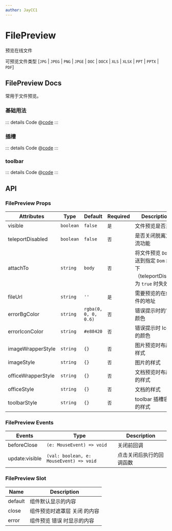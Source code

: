 ```yaml
---
author: JayCC1
---
```


# FilePreview

预览在线文件

可预览文件类型 [`JPG` | `JPEG` | `PNG` | `JPGE` | `DOC` | `DOCX` | `XLS` | `XLSX` | `PPT` | `PPTX` | `PDF`]

## FilePreview Docs

常用于文件预览。

### 基础用法

<Preview>
  <FilePreviewBase />
</Preview>

::: details Code
@[code](../components/file-preview/base.vue)
:::

### 插槽

<Preview>
  <FilePreviewSlot />
</Preview>

::: details Code
@[code](../components/file-preview/slot.vue)
:::

### toolbar

<Preview>
  <FilePreviewToolbar />
</Preview>

::: details Code
@[code](../components/file-preview/toolbar.vue)
:::

## API

### FilePreview Props

| Attributes         | Type      | Default              | Required | Description                                                                  |
| ------------------ | --------- | -------------------- | -------- | ---------------------------------------------------------------------------- |
| visible            | `boolean` | `false`              | `是`     | 文件预览是否显示                                                             |
| teleportDisabled   | `boolean` | `false`              | `否`     | 是否关闭脱离文档流功能                                                       |
| attachTo           | `string`  | `body`               | `否`     | 将文件预览 `Dom` 传送到指定 `Dom` 结构下（teleportDisable 为 `true` 时失效） |
| fileUrl            | `string`  | `''`                 | `是`     | 需要预览的在线文件的地址                                                     |
| errorBgColor       | `string`  | `rgba(0, 0, 0, 0.6)` | `否`     | 错误提示时的背景颜色                                                         |
| errorIconColor     | `string`  | `#e88420`            | `否`     | 错误提示时 Icon 的颜色                                                       |
| imageWrapperStyle  | `string`  | `{}`                 | `否`     | 图片预览时布局的样式                                                         |
| imageStyle         | `string`  | `{}`                 | `否`     | 图片的样式                                                                   |
| officeWrapperStyle | `string`  | `{}`                 | `否`     | 文档预览时布局时的样式                                                       |
| officeStyle        | `string`  | `{}`                 | `否`     | 文档的样式                                                                   |
| toolbarStyle       | `string`  | `{}`                 | `否`     | toolbar 插槽容器的样式                                                       |

### FilePreview Events

| Events         | Type                                    | Description              |
| -------------- | --------------------------------------- | ------------------------ |
| beforeClose    | `(e: MouseEvent) => void`               | 关闭前回调               |
| update:visible | `(val: boolean, e: MouseEvent) => void` | 点击关闭后执行的回调函数 |

### FilePreview Slot

| **Name** | **Description**              |
| -------- | ---------------------------- |
| default  | 组件默认显示的内容           |
| close    | 组件预览时遮罩层 关闭 的内容 |
| error    | 组件预览 错误 时显示的内容   |
